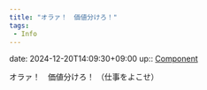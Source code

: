 ```yaml
---
title: "オラァ！　価値分けろ！"
tags:
 - Info
---
```


date: 2024-12-20T14:09:30+09:00
up:: [Component](Bar/Novel/Chaos/Component.md)

オラァ！　価値分けろ！
（仕事をよこせ）